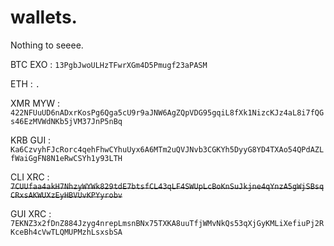 # wallets.
Nothing to seeee.

BTC EXO : ```13PgbJwoULHzTFwrXGm4D5Pmugf23aPASM```

ETH : ```.```

XMR MYW : ```422NFUuUD6nADxrKosPg6Qga5cU9r9aJNW6AgZQpVDG95gqiL8fXk1NizcKJz4aL8i7fQGs46EzMVWdNKb5jVM37JnP5nBq```

KRB GUI : ```Ka6CzvyhFJcRorc4qehFhwCYhuUyx6A6MTm2uQVJNvb3CGKYh5DyyG8YD4TXAo54QPdAZLfWaiGgFN8N1eRwCSYh1y93LTH```

CLI XRC : ~~```7CUUfaa4akH7NhzyWYWk829tdE7btsfCL43qLF4SWUpLcBoKnSuJkjne4qYnzA5gWjSBsqCRxsAKWUXzEyHBVUvKPYyrobv```~~

GUI XRC : ```7EKNZ3x2fDnZ884Jzyg4nrepLmsnBNx75TXKA8uuTfjWMvNkQs53qXjGyKMLiXefiuPj2RKceBh4cVwTLQMUPMzhLsxsbSA```
